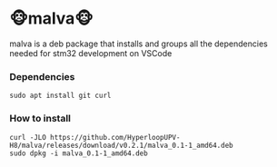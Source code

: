# :monkey_face:malva:monkey_face:
malva is a deb package that installs and groups all the dependencies needed for stm32 development on VSCode


### Dependencies
```
sudo apt install git curl
```
### How to install
```
curl -JLO https://github.com/HyperloopUPV-H8/malva/releases/download/v0.2.1/malva_0.1-1_amd64.deb
sudo dpkg -i malva_0.1-1_amd64.deb
```
